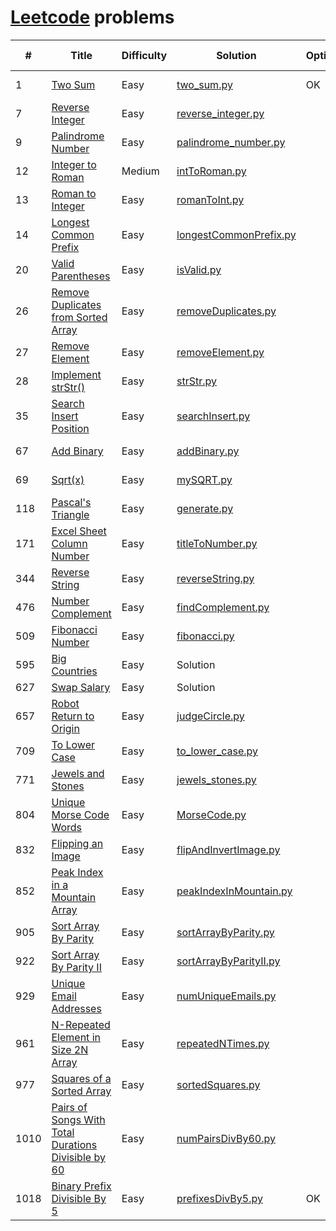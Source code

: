# [Leetcode](https://leetcode.com/) problems

| #    | Title                                                                                                                                     | Difficulty | Solution                                                                                                              | Optimize | Runtime        | Memory usage      |
|------|-------------------------------------------------------------------------------------------------------------------------------------------|------------|-----------------------------------------------------------------------------------------------------------------------|----------|----------------|-------------------|
| 1    | [Two Sum](https://leetcode.com/problems/two-sum/)                                                                                         | Easy       | [two_sum.py](https://github.com/ngocyen3006/learn-python/blob/master/leetcode.com/two_sum.py)                         | OK       | 40ms (85.07%)  | 15.1 MB           |
| 7    | [Reverse Integer](https://leetcode.com/problems/reverse-integer/)                                                                         | Easy       | [reverse_integer.py](https://github.com/ngocyen3006/learn-python/blob/master/leetcode.com/reverse_integer.py)         |          | 40ms (99.93%)  | 13.3 MB           |
| 9    | [Palindrome Number](https://leetcode.com/problems/palindrome-number/)                                                                     | Easy       | [palindrome_number.py](https://github.com/ngocyen3006/learn-python/blob/master/leetcode.com/palindrome_number.py)     |          | 80ms (96.89%)  | 13.2 MB           |
| 12   | [Integer to Roman](https://leetcode.com/problems/integer-to-roman/)                                                                       | Medium     | [intToRoman.py](https://github.com/ngocyen3006/learn-python/blob/master/leetcode.com/intToRoman.py)                   |          | 88ms (81.07%)  | 13.1 MB           |
| 13   | [Roman to Integer](https://leetcode.com/problems/roman-to-integer/)                                                                       | Easy       | [romanToInt.py](https://github.com/ngocyen3006/learn-python/blob/master/leetcode.com/romanToInt.py)                   |          | 72ms (86.82%)  | 13.2 MB           |
| 14   | [Longest Common Prefix](https://leetcode.com/problems/longest-common-prefix/)                                                             | Easy       | [longestCommonPrefix.py](https://github.com/ngocyen3006/learn-python/blob/master/leetcode.com/longestCommonPrefix.py) |          | 40ms (72.98%)  | 13.4 MB (5.10%)   |
| 20   | [Valid Parentheses](https://leetcode.com/problems/valid-parentheses/)                                                                     | Easy       | [isValid.py](https://github.com/ngocyen3006/learn-python/blob/master/leetcode.com/isValid.py)                         |          | 36ms (86.76%)  | 13.2 MB (5.22%)   |
| 26   | [Remove Duplicates from Sorted Array](https://leetcode.com/problems/remove-duplicates-from-sorted-array/)                                 | Easy       | [removeDuplicates.py]()                                                                                               |          | 60ms (80.39%)  | 14.7 MB (5.43%)   |
| 27   | [Remove Element](https://leetcode.com/problems/remove-element/)                                                                           | Easy       | [removeElement.py]()                                                                                                  |          | 36ms (99.29%)  | 13.3 MB (5.09%)   |
| 28   | [Implement strStr()](https://leetcode.com/problems/implement-strstr/)                                                                     | Easy       | [strStr.py]()                                                                                                         |          | 36ms (87.69%)  | 13.4 MB (5.13%)   |
| 35   | [Search Insert Position](https://leetcode.com/problems/search-insert-position/)                                                           | Easy       | [searchInsert.py](https://github.com/ngocyen3006/learn-python/blob/master/leetcode.com/searchInsert.py)               |          | 36ms (92.40%)  | 13.7 MB           |
| 67   | [Add Binary](https://leetcode.com/problems/add-binary/)                                                                                   | Easy       | [addBinary.py](https://github.com/ngocyen3006/learn-python/blob/master/leetcode.com/addBinary.py)                     |          | 44ms (81.00%)  | 13.3 MB           |
| 69   | [Sqrt(x)](https://leetcode.com/problems/sqrtx/)                                                                                           | Easy       | [mySQRT.py](https://github.com/ngocyen3006/learn-python/blob/master/leetcode.com/mySQRT.py)                           |          | 40ms (99.88%)  | 13.2 MB           |
| 118  | [Pascal's Triangle](https://leetcode.com/problems/pascals-triangle/)                                                                      | Easy       | [generate.py](https://github.com/ngocyen3006/learn-python/blob/master/leetcode.com/generate.py)                       |          | 36ms (77.44%)  | 13.3 MB (5.83%)   |
| 171  | [Excel Sheet Column Number](https://leetcode.com/problems/excel-sheet-column-number/)                                                     | Easy       | [titleToNumber.py](https://github.com/ngocyen3006/learn-python/blob/master/leetcode.com/titleToNumber.py)             |          | 40ms (100.00%) | 13.3 MB           |
| 344  | [Reverse String](https://leetcode.com/problems/reverse-string/)                                                                           | Easy       | [reverseString.py](https://github.com/ngocyen3006/learn-python/blob/master/leetcode.com/reverseString.py)             |          | 168ms (72.98%) | 17.6 MB           |
| 476  | [Number Complement](https://leetcode.com/problems/number-complement/)                                                                     | Easy       | [findComplement.py](https://github.com/ngocyen3006/learn-python/blob/master/leetcode.com/findComplement.py)           |          | 36ms (88.49%)  | 13.1 MB (5.55%)   |
| 509  | [Fibonacci Number](https://leetcode.com/problems/fibonacci-number/)                                                                       | Easy       | [fibonacci.py](https://github.com/ngocyen3006/learn-python/blob/master/leetcode.com/fibonacci.py)                     |          | 36ms (78.77%0) | 13.2 MB           |
| 595  | [Big Countries](https://leetcode.com/problems/big-countries/)                                                                             | Easy       | Solution                                                                                                              |          |                |                   |
| 627  | [Swap Salary](https://leetcode.com/problems/swap-salary/)                                                                                 | Easy       | Solution                                                                                                              |          |                |                   |
| 657  | [Robot Return to Origin](https://leetcode.com/problems/robot-return-to-origin/)                                                           | Easy       | [judgeCircle.py](https://github.com/ngocyen3006/learn-python/blob/master/leetcode.com/judgeCircle.py)                 |          | 60ms (65.83%)  | 13.4 MB (5.32%)   |
| 709  | [To Lower Case](https://leetcode.com/problems/to-lower-case/)                                                                             | Easy       | [to_lower_case.py](https://github.com/ngocyen3006/learn-python/blob/master/leetcode.com/to_lower_case.py)             |          | 36ms (74.39%)  | 13.1 MB (5.45%)   |
| 771  | [Jewels and Stones](https://leetcode.com/problems/jewels-and-stones/)                                                                     | Easy       | [jewels_stones.py](https://github.com/ngocyen3006/learn-python/blob/master/leetcode.com/jewels_stones.py)             |          | 40ms (71.43%)  | 13.1 MB (5.25%)   |
| 804  | [Unique Morse Code Words](https://leetcode.com/problems/unique-morse-code-words/)                                                         | Easy       | [MorseCode.py](https://github.com/ngocyen3006/learn-python/blob/master/leetcode.com/MorseCode.py)                     |          | 40ms (65.21%)  | 13.3 MB (5.36%)   |
| 832  | [Flipping an Image](https://leetcode.com/problems/flipping-an-image/)                                                                     | Easy       | [flipAndInvertImage.py](https://github.com/ngocyen3006/learn-python/blob/master/leetcode.com/flipAndInvertImage.py)   |          | 48ms (74.71%)  | 13.1 MB (5.63%)   |
| 852  | [Peak Index in a Mountain Array](https://leetcode.com/problems/peak-index-in-a-mountain-array/)                                           | Easy       | [peakIndexInMountain.py](https://github.com/ngocyen3006/learn-python/blob/master/leetcode.com/peakIndexInMountain.py) |          | 40ms (78.50%)  | 14.4 MB (5.42%)   |
| 905  | [Sort Array By Parity](https://leetcode.com/problems/sort-array-by-parity/)                                                               | Easy       | [sortArrayByParity.py](https://github.com/ngocyen3006/learn-python/blob/master/leetcode.com/sortArrayByParity.py)     |          | 68ms (82.82%)  | 13.9 MB (5.69%)   |
| 922  | [Sort Array By Parity II](https://leetcode.com/problems/sort-array-by-parity-ii/)                                                         | Easy       | [sortArrayByParityII.py](https://github.com/ngocyen3006/learn-python/blob/master/leetcode.com/sortArrayByParityII.py) |          | 152ms (47.22%) | 15.4 MB (5.49%)   |
| 929  | [Unique Email Addresses](https://leetcode.com/problems/unique-email-addresses/)                                                           | Easy       | [numUniqueEmails.py](https://github.com/ngocyen3006/learn-python/blob/master/leetcode.com/numUniqueEmails.py)         |          | 48ms (77.67%)  | 13.2 MB (5.79%)   |
| 961  | [N-Repeated Element in Size 2N Array](https://leetcode.com/problems/n-repeated-element-in-size-2n-array/)                                 | Easy       | [repeatedNTimes.py](https://github.com/ngocyen3006/learn-python/blob/master/leetcode.com/repeatedNTimes.py)           |          | 52ms (64.93%)  | 14.5 MB (5.12%)   |
| 977  | [Squares of a Sorted Array](https://leetcode.com/problems/squares-of-a-sorted-array/)                                                     | Easy       | [sortedSquares.py](https://github.com/ngocyen3006/learn-python/blob/master/leetcode.com/sortedSquares.py)             |          | 172ms (58.23%) | 15.1 MB (5.22%)   |
| 1010 | [Pairs of Songs With Total Durations Divisible by 60](https://leetcode.com/problems/pairs-of-songs-with-total-durations-divisible-by-60/) | Easy       | [numPairsDivBy60.py](https://github.com/ngocyen3006/learn-python/blob/master/leetcode.com/numPairsDivBy60.py)         |          | 88ms (49.48%)  | 15.1 MB (100.00%) |
| 1018 | [Binary Prefix Divisible By 5](https://leetcode.com/problems/binary-prefix-divisible-by-5/)                                               | Easy       | [prefixesDivBy5.py](https://github.com/ngocyen3006/learn-python/blob/master/leetcode.com/prefixesDivBy5.py)           | OK       | 100ms (92.26%) | 16.2 MB (100.00%) |